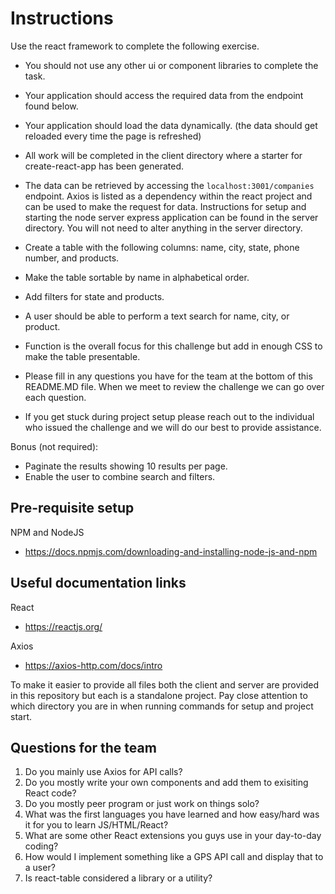 # Instructions
Use the react framework to complete the following exercise. 
- You should not use any other ui or component libraries to complete the task. 
- Your application should access the required data from the endpoint found below.
- Your application should load the data dynamically. (the data should get reloaded every time the page is refreshed)

- All work will be completed in the client directory where a starter for create-react-app has been generated. 

- The data can be retrieved by accessing the `localhost:3001/companies` endpoint. Axios is listed as a dependency within the react project and can be used to make the request for data. Instructions for setup and starting the node server express application can be found in the server directory.  You will not need to alter anything in the server directory.

- Create a table with the following columns: name, city, state, phone number, and products.
- Make the table sortable by name in alphabetical order.
- Add filters for state and products.
- A user should be able to perform a text search for name, city, or product.
- Function is the overall focus for this challenge but add in enough CSS to make the table presentable.
- Please fill in any questions you have for the team at the bottom of this README.MD file.  When we meet to review the challenge we can go over each question.
- If you get stuck during project setup please reach out to the individual who issued the challenge and we will do our best to provide assistance.

Bonus (not required):
  - Paginate the results showing 10 results per page.
  - Enable the user to combine search and filters.

## Pre-requisite setup
NPM and NodeJS
- https://docs.npmjs.com/downloading-and-installing-node-js-and-npm

## Useful documentation links

React
- https://reactjs.org/

Axios
- https://axios-http.com/docs/intro

To make it easier to provide all files both the client and server are provided in this repository but each is a standalone project.
Pay close attention to which directory you are in when running commands for setup and project start.

## Questions for the team
1. Do you mainly use Axios for API calls?
2. Do you mostly write your own components and add them to exisiting React code?
3. Do you mostly peer program or just work on things solo?
4. What was the first languages you have learned and how easy/hard was it for you to learn JS/HTML/React?
5. What are some other React extensions you guys use in your day-to-day coding?
6. How would I implement something like a GPS API call and display that to a user?
7. Is react-table considered a library or a utility?